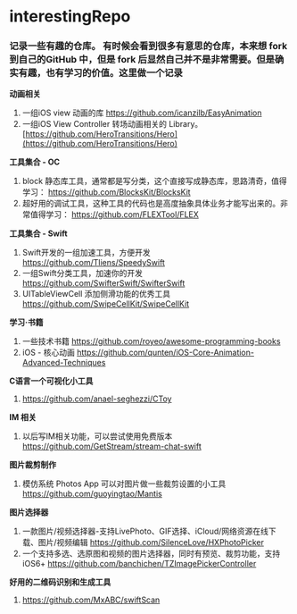# interestingRepo

### 记录一些有趣的仓库。 有时候会看到很多有意思的仓库，本来想 fork 到自己的GitHub 中，但是 fork 后显然自己并不是非常需要。但是确实有趣，也有学习的价值。这里做一个记录

**动画相关**

1. 一组iOS view 动画的库 https://github.com/icanzilb/EasyAnimation
2. 一组iOS View Controller 转场动画相关的 Library。 [https://github.com/HeroTransitions/Hero](https://github.com/HeroTransitions/Hero)


**工具集合 - OC**
1. block 静态库工具，通常都是写分类，这个直接写成静态库，思路清奇，值得学习： https://github.com/BlocksKit/BlocksKit
2. 超好用的调试工具，这种工具的代码也是高度抽象具体业务才能写出来的。非常值得学习： https://github.com/FLEXTool/FLEX

**工具集合 - Swift**

1. Swift开发的一组加速工具，方便开发 https://github.com/Tliens/SpeedySwift
2. 一组Swift分类工具，加速你的开发 https://github.com/SwifterSwift/SwifterSwift
3. UITableViewCell 添加侧滑功能的优秀工具 https://github.com/SwipeCellKit/SwipeCellKit

**学习·书籍**

1. 一些技术书籍 https://github.com/royeo/awesome-programming-books
2. iOS - 核心动画 https://github.com/qunten/iOS-Core-Animation-Advanced-Techniques

**C语言一个可视化小工具**

1. https://github.com/anael-seghezzi/CToy

**IM 相关**

1. 以后写IM相关功能，可以尝试使用免费版本 https://github.com/GetStream/stream-chat-swift

**图片裁剪制作**

1. 模仿系统 Photos App 可以对图片做一些裁剪设置的小工具 https://github.com/guoyingtao/Mantis

**图片选择器**

1. 一款图片/视频选择器-支持LivePhoto、GIF选择、iCloud/网络资源在线下载、图片/视频编辑 https://github.com/SilenceLove/HXPhotoPicker
2. 一个支持多选、选原图和视频的图片选择器，同时有预览、裁剪功能，支持iOS6+ https://github.com/banchichen/TZImagePickerController

**好用的二维码识别和生成工具**
1. https://github.com/MxABC/swiftScan

